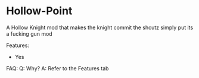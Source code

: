 # Hollow-Point

A Hollow Knight mod that makes the knight commit the shcutz
simply put its a fucking gun mod

Features:
* Yes

FAQ:
Q: Why?
A: Refer to the Features tab
